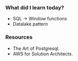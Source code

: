 ### What did I learn today?

- SQL -> Window functions
- Datalake pattern

### Resources
- The Art of Postgresql.
- AWS for Solution Architects.